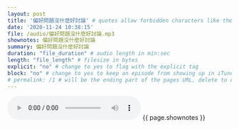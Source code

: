 ```yaml
---
layout: post
title: '偏好問題沒什麼好討論' # quotes allow forbidden characters like the colon
date: '2020-11-24 10:38:15'
file: /audio/偏好問題沒什麼好討論.mp3
shownotes: 偏好問題沒什麼好討論
summary: 偏好問題沒什麼好討論
duration: "file_duration" # audio length in min:sec
length: "file_length" # filesize in bytes
explicit: "no" # change to yes to flag with the explicit tag
block: "no" # change to yes to keep an episode from showing up in iTunes
# permalink: /1 # will be the ending part of the pages URL, delete to default to the title
---
```


<audio controls>
<source src="{{site.url}}{{site.baseurl}}{{ page.file }}" type="audio/x-mp3">
Your browser does not support the audio element.
</audio>
{{ page.shownotes }}
